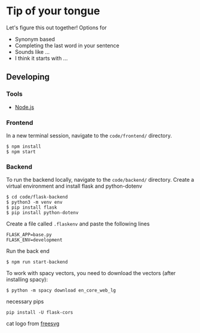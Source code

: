 # Tip of your tongue

Let's figure this out together! Options for 
* Synonym based
* Completing the last word in your sentence
* Sounds like ...
* I think it starts with ...



## Developing

### Tools
* [Node.js](https://nodejs.org/en/download/)

### Frontend

In a new terminal session, navigate to the `code/frontend/` directory. 

```shell
$ npm install
$ npm start
```

### Backend
To run the backend locally, navigate to the `code/backend/` directory. Create a virtual environment and install flask and python-dotenv


```shell
$ cd code/flask-backend
$ python3 -m venv env
$ pip install flask
$ pip install python-dotenv
```

Create a file called `.flaskenv` and paste the following lines
```
FLASK_APP=base.py
FLASK_ENV=development
```


Run the back end
```
$ npm run start-backend
```

To work with spacy vectors, you need to download the vectors (after installing spacy):
```shell
$ python -m spacy download en_core_web_lg
```

necessary pips
```
pip install -U flask-cors
```


cat logo from [freesvg](https://freesvg.org/cat-silhouette-vector)

